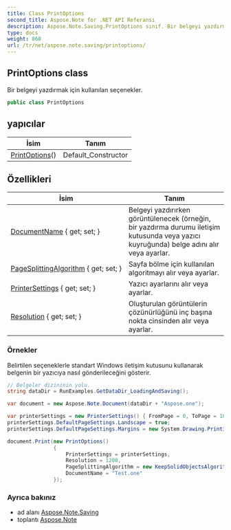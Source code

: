 ```yaml
---
title: Class PrintOptions
second_title: Aspose.Note for .NET API Referansı
description: Aspose.Note.Saving.PrintOptions sınıf. Bir belgeyi yazdırmak için kullanılan seçenekler.
type: docs
weight: 860
url: /tr/net/aspose.note.saving/printoptions/
---
```

## PrintOptions class

Bir belgeyi yazdırmak için kullanılan seçenekler.

```csharp
public class PrintOptions
```

## yapıcılar

| İsim | Tanım |
| --- | --- |
| [PrintOptions](printoptions/)() | Default_Constructor |

## Özellikleri

| İsim | Tanım |
| --- | --- |
| [DocumentName](../../aspose.note.saving/printoptions/documentname/) { get; set; } | Belgeyi yazdırırken görüntülenecek (örneğin, bir yazdırma durumu iletişim kutusunda veya yazıcı kuyruğunda) belge adını alır veya ayarlar. |
| [PageSplittingAlgorithm](../../aspose.note.saving/printoptions/pagesplittingalgorithm/) { get; set; } | Sayfa bölme için kullanılan algoritmayı alır veya ayarlar. |
| [PrinterSettings](../../aspose.note.saving/printoptions/printersettings/) { get; set; } | Yazıcı ayarlarını alır veya ayarlar. |
| [Resolution](../../aspose.note.saving/printoptions/resolution/) { get; set; } | Oluşturulan görüntülerin çözünürlüğünü inç başına nokta cinsinden alır veya ayarlar. |

### Örnekler

Belirtilen seçeneklerle standart Windows iletişim kutusunu kullanarak belgenin bir yazıcıya nasıl gönderileceğini gösterir.

```csharp
// Belgeler dizininin yolu.
string dataDir = RunExamples.GetDataDir_LoadingAndSaving();

var document = new Aspose.Note.Document(dataDir + "Aspose.one");

var printerSettings = new PrinterSettings() { FromPage = 0, ToPage = 10 };
printerSettings.DefaultPageSettings.Landscape = true;
printerSettings.DefaultPageSettings.Margins = new System.Drawing.Printing.Margins(50, 50, 150, 50);

document.Print(new PrintOptions()
               {
                   PrinterSettings = printerSettings,
                   Resolution = 1200,
                   PageSplittingAlgorithm = new KeepSolidObjectsAlgorithm(),
                   DocumentName = "Test.one"
               });
```

### Ayrıca bakınız

* ad alanı [Aspose.Note.Saving](../../aspose.note.saving/)
* toplantı [Aspose.Note](../../)


